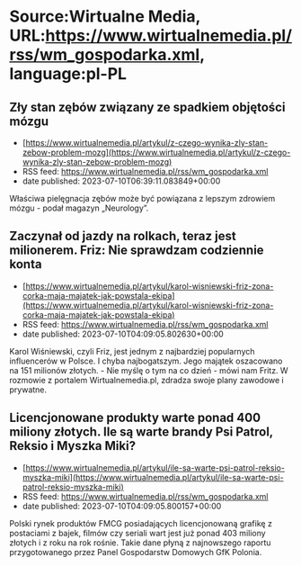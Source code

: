 # Source:Wirtualne Media, URL:https://www.wirtualnemedia.pl/rss/wm_gospodarka.xml, language:pl-PL

## Zły stan zębów związany ze spadkiem objętości mózgu
 - [https://www.wirtualnemedia.pl/artykul/z-czego-wynika-zly-stan-zebow-problem-mozg](https://www.wirtualnemedia.pl/artykul/z-czego-wynika-zly-stan-zebow-problem-mozg)
 - RSS feed: https://www.wirtualnemedia.pl/rss/wm_gospodarka.xml
 - date published: 2023-07-10T06:39:11.083849+00:00

Właściwa pielęgnacja zębów może być powiązana z lepszym zdrowiem mózgu - podał magazyn „Neurology”.

## Zaczynał od jazdy na rolkach, teraz jest milionerem. Friz: Nie sprawdzam codziennie konta
 - [https://www.wirtualnemedia.pl/artykul/karol-wisniewski-friz-zona-corka-maja-majatek-jak-powstala-ekipa](https://www.wirtualnemedia.pl/artykul/karol-wisniewski-friz-zona-corka-maja-majatek-jak-powstala-ekipa)
 - RSS feed: https://www.wirtualnemedia.pl/rss/wm_gospodarka.xml
 - date published: 2023-07-10T04:09:05.802630+00:00

Karol Wiśniewski, czyli Friz, jest jednym z najbardziej popularnych influencerów w Polsce. I chyba najbogatszym. Jego majątek oszacowano na 151 milionów złotych. - Nie myślę o tym na co dzień - mówi nam Fritz. W rozmowie z portalem Wirtualnemedia.pl, zdradza swoje plany zawodowe i prywatne.

## Licencjonowane produkty warte ponad 400 miliony złotych. Ile są warte brandy Psi Patrol, Reksio i Myszka Miki?
 - [https://www.wirtualnemedia.pl/artykul/ile-sa-warte-psi-patrol-reksio-myszka-miki](https://www.wirtualnemedia.pl/artykul/ile-sa-warte-psi-patrol-reksio-myszka-miki)
 - RSS feed: https://www.wirtualnemedia.pl/rss/wm_gospodarka.xml
 - date published: 2023-07-10T04:09:05.800157+00:00

Polski rynek produktów FMCG posiadających licencjonowaną grafikę z postaciami z bajek, filmów czy seriali wart jest już ponad 403 miliony złotych i z roku na rok rośnie. Takie dane płyną z najnowszego raportu przygotowanego przez Panel Gospodarstw Domowych GfK Polonia.

